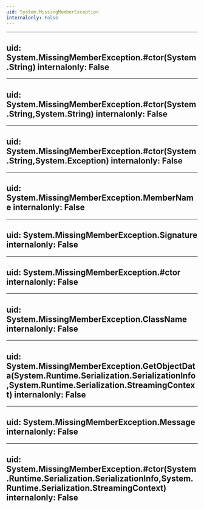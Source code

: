 ```yaml
---
uid: System.MissingMemberException
internalonly: False
---
```


---
uid: System.MissingMemberException.#ctor(System.String)
internalonly: False
---

---
uid: System.MissingMemberException.#ctor(System.String,System.String)
internalonly: False
---

---
uid: System.MissingMemberException.#ctor(System.String,System.Exception)
internalonly: False
---

---
uid: System.MissingMemberException.MemberName
internalonly: False
---

---
uid: System.MissingMemberException.Signature
internalonly: False
---

---
uid: System.MissingMemberException.#ctor
internalonly: False
---

---
uid: System.MissingMemberException.ClassName
internalonly: False
---

---
uid: System.MissingMemberException.GetObjectData(System.Runtime.Serialization.SerializationInfo,System.Runtime.Serialization.StreamingContext)
internalonly: False
---

---
uid: System.MissingMemberException.Message
internalonly: False
---

---
uid: System.MissingMemberException.#ctor(System.Runtime.Serialization.SerializationInfo,System.Runtime.Serialization.StreamingContext)
internalonly: False
---
